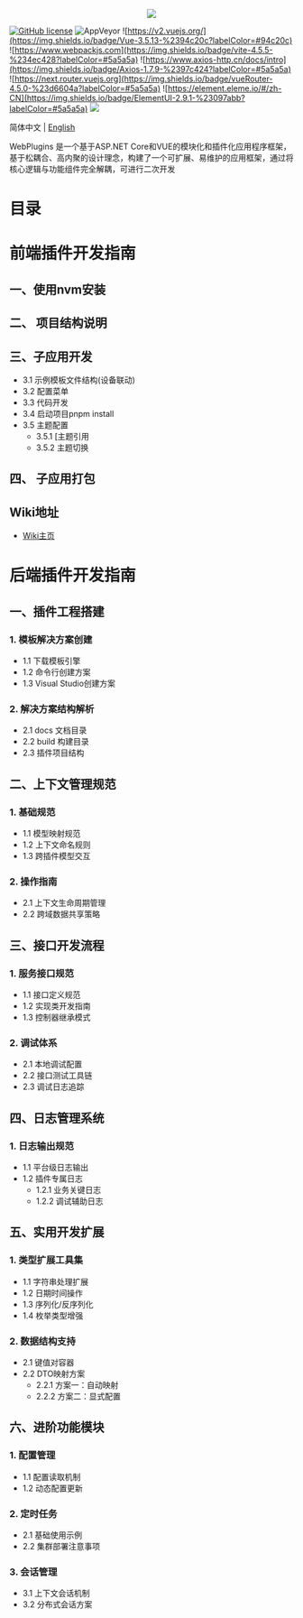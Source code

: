 <p align="center" dir="auto">
  <a href="https://opensource.ganweicloud.com" rel="nofollow">
    <img style="max-width:100%;" src="https://github.com/ganweisoft/WebPlugins/blob/main/src/logo.jpg">
  </a>
</p>

[![GitHub license](https://camo.githubusercontent.com/5eaf3ed8a7e8ccb15c21d967b8635ac79e8b1865da3a5ccf78d2572a3e10738a/68747470733a2f2f696d672e736869656c64732e696f2f6769746875622f6c6963656e73652f646f746e65742f6173706e6574636f72653f636f6c6f723d253233306230267374796c653d666c61742d737175617265)](https://github.com/ganweisoft/IoTCenterWebAPi/blob/main/LICENSE) ![AppVeyor](https://ci.appveyor.com/api/projects/status/v8gfh6pe2u2laqoa?svg=true) ![https://v2.vuejs.org/](https://img.shields.io/badge/Vue-3.5.13-%2394c20c?labelColor=#94c20c) ![https://www.webpackjs.com](https://img.shields.io/badge/vite-4.5.5-%234ec428?labelColor=#5a5a5a) ![https://www.axios-http.cn/docs/intro](https://img.shields.io/badge/Axios-1.7.9-%2397c424?labelColor=#5a5a5a) ![https://next.router.vuejs.org](https://img.shields.io/badge/vueRouter-4.5.0-%23d6604a?labelColor=#5a5a5a) ![https://element.eleme.io/#/zh-CN](https://img.shields.io/badge/ElementUI-2.9.1-%23097abb?labelColor=#5a5a5a) ![](https://img.shields.io/badge/join-discord-infomational)

简体中文 | [English](README.md)

WebPlugins 是一个基于ASP.NET Core和VUE的模块化和插件化应用程序框架，基于松耦合、高内聚的设计理念，构建了一个可扩展、易维护的应用框架，通过将核心逻辑与功能组件完全解耦，可进行二次开发

# 目录   
# 前端插件开发指南

 ## 一、使用nvm安装
## 二、 项目结构说明
## 三、子应用开发
   - 3.1 示例模板文件结构(设备联动)
   - 3.2 配置菜单
   - 3.3 代码开发
   - 3.4 启动项目pnpm install
   - 3.5 主题配置
     - 3.5.1 [主题引用
     - 3.5.2 主题切换
## 四、 子应用打包
## Wiki地址  

- [Wiki主页](https://github.com/ganweisoft/WebPlugins/wiki/front%E2%80%90end.README.zh%E2%80%90cn)


# 后端插件开发指南

## 一、插件工程搭建
### 1. 模板解决方案创建
- 1.1 下载模板引擎
- 1.2 命令行创建方案
- 1.3 Visual Studio创建方案

### 2. 解决方案结构解析
- 2.1 docs 文档目录
- 2.2 build 构建目录
- 2.3 插件项目结构

## 二、上下文管理规范
### 1. 基础规范
- 1.1 模型映射规范
- 1.2 上下文命名规则
- 1.3 跨插件模型交互

### 2. 操作指南
- 2.1 上下文生命周期管理
- 2.2 跨域数据共享策略

## 三、接口开发流程
### 1. 服务接口规范
- 1.1 接口定义规范
- 1.2 实现类开发指南
- 1.3 控制器继承模式

### 2. 调试体系
- 2.1 本地调试配置
- 2.2 接口测试工具链
- 2.3 调试日志追踪

## 四、日志管理系统
### 1. 日志输出规范
- 1.1 平台级日志输出
- 1.2 插件专属日志
  - 1.2.1 业务关键日志
  - 1.2.2 调试辅助日志

## 五、实用开发扩展
### 1. 类型扩展工具集
- 1.1 字符串处理扩展
- 1.2 日期时间操作
- 1.3 序列化/反序列化
- 1.4 枚举类型增强

### 2. 数据结构支持
- 2.1 键值对容器
- 2.2 DTO映射方案
  - 2.2.1 方案一：自动映射
  - 2.2.2 方案二：显式配置

## 六、进阶功能模块
### 1. 配置管理
- 1.1 配置读取机制
- 1.2 动态配置更新

### 2. 定时任务
- 2.1 基础使用示例
- 2.2 集群部署注意事项

### 3. 会话管理
- 3.1 上下文会话机制
- 3.2 分布式会话方案
